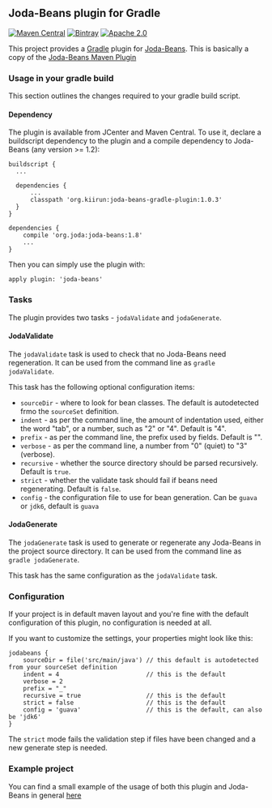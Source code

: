 Joda-Beans plugin for Gradle
----------------------------
[![Maven Central](https://img.shields.io/maven-central/v/org.kiirun/joda-beans-gradle-plugin.svg)]()
[![Bintray](https://img.shields.io/bintray/v/andreas-schilling/maven/org.kiirun%3Ajoda-beans-gradle-plugin.svg)](https://bintray.com/andreas-schilling/maven/org.kiirun%3Ajoda-beans-gradle-plugin/_latestVersion)
[![Apache 2.0](https://img.shields.io/github/license/andreas-schilling/joda-beans-gradle-plugin.svg)](http://www.apache.org/licenses/LICENSE-2.0)

This project provides a [Gradle](https://www.gradle.org/) plugin
for [Joda-Beans](https://github.com/JodaOrg/joda-beans).
This is basically a copy of the [Joda-Beans Maven Plugin](https://github.com/JodaOrg/joda-beans-maven-plugin)

### Usage in your gradle build

This section outlines the changes required to your gradle build script.

#### Dependency

The plugin is available from JCenter and Maven Central.
To use it, declare a buildscript dependency to the plugin and a compile dependency to Joda-Beans (any version >= 1.2):

```
buildscript {
  ...
  
  dependencies {
      ...
      classpath 'org.kiirun:joda-beans-gradle-plugin:1.0.3'
  }
}

dependencies {
    compile 'org.joda:joda-beans:1.8'
    ...
}
```

Then you can simply use the plugin with:

```
apply plugin: 'joda-beans'
```

### Tasks

The plugin provides two tasks - `jodaValidate` and `jodaGenerate`.

#### JodaValidate

The `jodaValidate` task is used to check that no Joda-Beans need regeneration.
It can be used from the command line as `gradle jodaValidate`.

This task has the following optional configuration items:
- `sourceDir` - where to look for bean classes. The default is autodetected frmo the `sourceSet` definition.
- `indent` - as per the command line, the amount of indentation used,
either the word "tab", or a number, such as "2" or "4". Default is "4".
- `prefix` - as per the command line, the prefix used by fields. Default is "".
- `verbose` - as per the command line, a number from "0" (quiet) to "3" (verbose).
- `recursive` - whether the source directory should be parsed recursively. Default is `true`.
- `strict` - whether the validate task should fail if beans need regenerating. Default is `false`.
- `config` - the configuration file to use for bean generation. Can be `guava` or `jdk6`, default is `guava`

#### JodaGenerate

The `jodaGenerate` task is used to generate or regenerate any Joda-Beans in the project source directory.
It can be used from the command line as `gradle jodaGenerate`.

This task has the same configuration as the `jodaValidate` task.

### Configuration

If your project is in default maven layout and you're fine with the default configuration of
this plugin, no configuration is needed at all.

If you want to customize the settings, your properties might look like this:

```
jodabeans {
    sourceDir = file('src/main/java') // this default is autodetected from your sourceSet definition
    indent = 4                        // this is the default
    verbose = 2
    prefix = "_"
    recursive = true                  // this is the default
    strict = false                    // this is the default
    config = 'guava'                  // this is the default, can also be 'jdk6'
}
```

The `strict` mode fails the validation step if files have been changed and a new generate step is needed.

### Example project

You can find a small example of the usage of both this plugin and Joda-Beans in general [here](https://github.com/andreas-schilling/joda-beans-test)